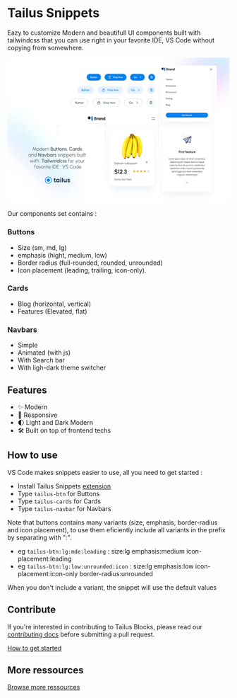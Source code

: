 # Tailus Snippets

Eazy to customize Modern and beautifull UI components built with tailwindcss 
that you can use right in your favorite IDE, VS Code without copying from somewhere.

![tailus snippets cover](public/tailus-snippets-cover.webp)

Our components set contains :

### Buttons

- Size (sm, md, lg)
- emphasis (hight, medium, low)
- Border radius (full-rounded, rounded, unrounded) 
- Icon placement (leading, trailing, icon-only).

### Cards

- Blog (horizontal, vertical)
- Features (Elevated, flat)

### Navbars 

- Simple
- Animated (with js)
- With Search bar
- With ligh-dark theme switcher


## Features

- ✨ Modern
- 📱 Responsive
- 🌓 Light and Dark Modern
- 🛠 Built on top of frontend techs

## How to use

VS Code makes snippets easier to use, all you need to get started :

- Install Tailus Snippets [extension](https://marketplace.visualstudio.com/items?itemName=TailusUI.snippus)
- Type `tailus-btn` for Buttons
- Type `tailus-cards` for Cards
- Type `tailus-navbar` for Navbars

Note that buttons contains many variants (size, emphasis, border-radius and icon placement), to use them eficiently include all variants in the prefix by separating with ":".

- eg `tailus-btn:lg:mde:leading` : size:lg emphasis:medium icon-placement:leading
- eg `tailus-btn:lg:low:unrounded:icon` : size:lg emphasis:low icon-placement:icon-only border-radius:unrounded

When you don't include a variant, the snippet will use the default values

## Contribute

If you're interested in contributing to Tailus Blocks, please read our [contributing docs](CONTRIBUTING.md) before submitting a pull request.

[How to get started](https://code.visualstudio.com/api/get-started/your-first-extension)

## More ressources

[Browse more ressources](https://tailus.io)